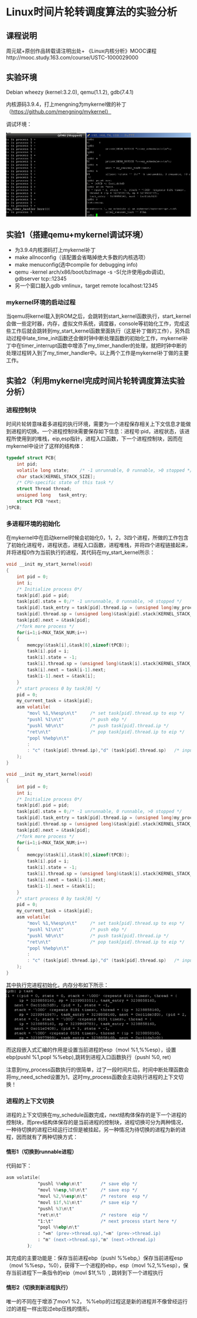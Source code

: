 # Linux时间片轮转调度算法的实验分析

## 课程说明

周元斌+原创作品转载请注明出处+ 《Linux内核分析》MOOC课程http://mooc.study.163.com/course/USTC-1000029000 

## 实验环境

Debian wheezy (kernel:3.2.0), qemu(1.1.2), gdb(7.4.1)

内核源码3.9.4，打上mengning为mykernel做的补丁（https://github.com/mengning/mykernel）

调试环境：

![image](https://github.com/hduffddybz/MyDocument/raw/master/img/time_2.png)

## 实验1（搭建qemu+mykernel调试环境）

- 为3.9.4内核源码打上mykernel补丁
- make allnoconfig（该配置会省略掉绝大多数的内核选项）
- make menuconfig(选中compile for debugging info)
- qemu -kernel arch/x86/boot/bzImage -s -S(允许使用gdb调试), gdbserver tcp::12345
- 另一个窗口敲入gdb vmlinux，target remote localhost:12345

### mykernel环境的启动过程

当qemu将kernel载入到ROM之后，会跳转到start_kernel函数执行，start_kernel会做一些定时器，内存，虚拟文件系统，调度器，console等初始化工作，完成这些工作后就会跳转到my_start_kernel函数里面执行（这是补丁做的工作），另外启动过程中late_time_init函数还会做时钟中断处理函数的初始化工作，mykernel补丁中在timer_interrupt函数中增添了my_timer_handler的处理，就把时钟中断的处理过程转入到了my_timer_handler中。以上两个工作是mykernel补丁做的主要工作。

## 实验2（利用mykernel完成时间片轮转调度算法实验分析）

### 进程控制块

时间片轮转意味着多进程的执行环境，需要为一个进程保存相关上下文信息才能做到进程的切换。一个进程控制块需要保存如下信息：进程号:pid，进程状态，该进程所使用到的堆栈，eip,esp指针，进程入口函数，下一个进程控制块，因而在mykernel中设计了这样的结构体：

``` c
typedef struct PCB{
    int pid;
    volatile long state;	/* -1 unrunnable, 0 runnable, >0 stopped */
    char stack[KERNEL_STACK_SIZE];
    /* CPU-specific state of this task */
    struct Thread thread;
    unsigned long	task_entry;
    struct PCB *next;
}tPCB;
```

### 多进程环境的初始化

在mykernel中在启动kernel时候会初始化0，1，2，3四个进程，所做的工作包含了初始化进程号，进程状态，进程入口函数，进程堆栈，并将四个进程链接起来，并将进程0作为当前执行的进程，其代码在my_start_kernel所示：

``` c
void __init my_start_kernel(void)
{
    int pid = 0;
    int i;
    /* Initialize process 0*/
    task[pid].pid = pid;
    task[pid].state = 0;/* -1 unrunnable, 0 runnable, >0 stopped */
    task[pid].task_entry = task[pid].thread.ip = (unsigned long)my_process;
    task[pid].thread.sp = (unsigned long)&task[pid].stack[KERNEL_STACK_SIZE-1];
    task[pid].next = &task[pid];
    /*fork more process */
    for(i=1;i<MAX_TASK_NUM;i++)
    {
        memcpy(&task[i],&task[0],sizeof(tPCB));
        task[i].pid = i;
        task[i].state = -1;
        task[i].thread.sp = (unsigned long)&task[i].stack[KERNEL_STACK_SIZE-1];
        task[i].next = task[i-1].next;
        task[i-1].next = &task[i];
    }
    /* start process 0 by task[0] */
    pid = 0;
    my_current_task = &task[pid];
	asm volatile(
    	"movl %1,%%esp\n\t" 	/* set task[pid].thread.sp to esp */
    	"pushl %1\n\t" 	        /* push ebp */
    	"pushl %0\n\t" 	        /* push task[pid].thread.ip */
    	"ret\n\t" 	            /* pop task[pid].thread.ip to eip */
    	"popl %%ebp\n\t"
    	: 
    	: "c" (task[pid].thread.ip),"d" (task[pid].thread.sp)	/* input c or d mean %ecx/%edx*/
	);
}   
```

```c
void __init my_start_kernel(void)
{
    int pid = 0;
    int i;
    /* Initialize process 0*/
    task[pid].pid = pid;
    task[pid].state = 0;/* -1 unrunnable, 0 runnable, >0 stopped */
    task[pid].task_entry = task[pid].thread.ip = (unsigned long)my_process;
    task[pid].thread.sp = (unsigned long)&task[pid].stack[KERNEL_STACK_SIZE-1];
    task[pid].next = &task[pid];
    /*fork more process */
    for(i=1;i<MAX_TASK_NUM;i++)
    {
        memcpy(&task[i],&task[0],sizeof(tPCB));
        task[i].pid = i;
        task[i].state = -1;
        task[i].thread.sp = (unsigned long)&task[i].stack[KERNEL_STACK_SIZE-1];
        task[i].next = task[i-1].next;
        task[i-1].next = &task[i];
    }
    /* start process 0 by task[0] */
    pid = 0;
    my_current_task = &task[pid];
	asm volatile(
    	"movl %1,%%esp\n\t" 	/* set task[pid].thread.sp to esp */
    	"pushl %1\n\t" 	        /* push ebp */
    	"pushl %0\n\t" 	        /* push task[pid].thread.ip */
    	"ret\n\t" 	            /* pop task[pid].thread.ip to eip */
    	"popl %%ebp\n\t"
    	: 
    	: "c" (task[pid].thread.ip),"d" (task[pid].thread.sp)	/* input c or d mean %ecx/%edx*/
	);
}  
```

其中执行完进程初始化，内存分布如下所示：
![image](https://github.com/hduffddybz/MyDocument/raw/master/img/time_1.png)

而这段嵌入式汇编的作用是设置当前进程的esp（movl %1,%%esp），设置ebp(pushl %1,popl %%ebp),跳转到进程入口函数执行（pushl %0, ret）

注意到my_process函数执行的很简单，过了一段时间片后，时间中断处理函数会将my_need_sched设置为1，这时my_process函数会主动执行进程的上下文切换！

### 进程的上下文切换

进程的上下文切换在my_schedule函数完成，next结构体保存的是下一个进程的控制块，而prev结构体保存的是当前进程的控制块，进程切换可分为两种情况，一种待切换的进程已经运行过但是被挂起，另一种情况为待切换的进程为新的进程，因而就有了两种切换方式：

#### 情形1（切换到runnable进程）

代码如下：
``` asm
asm volatile(	
        	"pushl %%ebp\n\t" 	    /* save ebp */
        	"movl %%esp,%0\n\t" 	/* save esp */
        	"movl %2,%%esp\n\t"     /* restore  esp */
        	"movl $1f,%1\n\t"       /* save eip */	
        	"pushl %3\n\t" 
        	"ret\n\t" 	            /* restore  eip */
        	"1:\t"                  /* next process start here */
        	"popl %%ebp\n\t"
        	: "=m" (prev->thread.sp),"=m" (prev->thread.ip)
        	: "m" (next->thread.sp),"m" (next->thread.ip)
    	); 
```

其完成的主要功能是：保存当前进程ebp（pushl %%ebp,）保存当前进程esp（movl %%esp，%0），获得下一个进程的ebp，esp（movl %2,%%esp），保存当前进程下一条指令的eip（movl $1f,%1）, 跳转到下一个进程执行

#### 情形2（切换到新进程执行）

唯一的不同在于增添了mov1 %2， %%ebp的过程这是新的进程并不像曾经运行过的进程一样出现过ebp压栈的情形。
